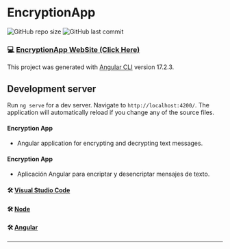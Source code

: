 # EncryptionApp

![GitHub repo size](https://img.shields.io/github/repo-size/dfleper/EncryptionApp?logo=github)
![GitHub last commit](https://img.shields.io/github/last-commit/dfleper/EncryptionApp?color=blue&label=last-commit&logo=github&logoColor=white)

### 💻 [EncryptionApp WebSite (Click Here)](https://harmonious-khapse-3845f6.netlify.app/)

This project was generated with [Angular CLI](https://github.com/angular/angular-cli) version 17.2.3.

## Development server

Run `ng serve` for a dev server. Navigate to `http://localhost:4200/`. The application will automatically reload if you change any of the source files.

#### Encryption App
- Angular application for encrypting and decrypting text messages.

#### Encryption App
- Aplicación Angular para encriptar y desencriptar mensajes de texto.

#### 🛠 [Visual Studio Code](https://code.visualstudio.com/)
#### 🛠 [Node](https://nodejs.org/en)
#### 🛠 [Angular](https://angular.dev/)
-----


